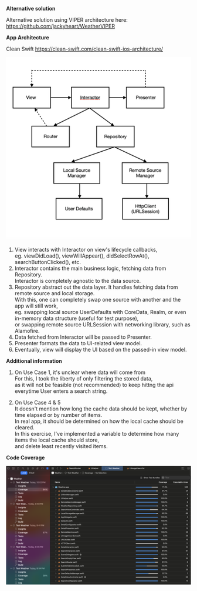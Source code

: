 **Alternative solution**

Alternative solution using VIPER architecture here:
https://github.com/jackyheart/WeatherVIPER


**App Architecture**

Clean Swift
https://clean-swift.com/clean-swift-ios-architecture/

![Alt text](documentation/app_architecture.png?raw=true "App Architecture")

1. View interacts with Interactor on view's lifecycle callbacks,<br />
   eg. viewDidLoad(), viewWillAppear(), didSelectRowAt(), searchButtonClicked(), etc.
2. Interactor contains the main business logic, fetching data from Repository.<br /> 
   Interactor is completely agnostic to the data source.
3. Repository abstract out the data layer. It handles fetching data from remote source and local storage.<br />
   With this, one can completely swap one source with another and the app will still work,<br />
   eg. swapping local source UserDefaults with CoreData, Realm, or even in-memory data structure (useful for test purpose),<br />
   or swapping remote source URLSession with networking library, such as Alamofire.
4. Data fetched from Interactor will be passed to Presenter.
5. Presenter formats the data to UI-related view model.
6. Eventually, view will display the UI based on the passed-in view model.


**Additional information**

1. On Use Case 1, it's unclear where data will come from<br />
   For this, I took the liberty of only filtering the stored data,<br />
   as it will not be feasible (not recommended) to keep hittng the api everytime User enters a search string.
   
2. On Use Case 4 & 5<br />
   It doesn't mention how long the cache data should be kept, whether by time elapsed or by number of items.<br />
   In real app, it should be determined on how the local cache should be cleared.<br />
   In this exercise, I've implemented a variable to determine how many items the local cache should store,<br />
   and delete least recently visited items.


**Code Coverage**

![Alt text](documentation/code_coverage.png?raw=true "Code Coverage")
